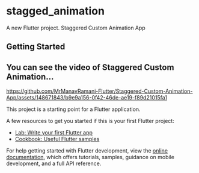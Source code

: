 # stagged_animation

A new Flutter project.
Staggered Custom Animation App

## Getting Started
## You can see the video of Staggered Custom Animation...



https://github.com/MrManavRamani-Flutter/Staggered-Custom-Animation-App/assets/148671843/b9e9a156-0f42-46de-ae19-f89d21015fa1



This project is a starting point for a Flutter application.

A few resources to get you started if this is your first Flutter project:

- [Lab: Write your first Flutter app](https://docs.flutter.dev/get-started/codelab)
- [Cookbook: Useful Flutter samples](https://docs.flutter.dev/cookbook)

For help getting started with Flutter development, view the
[online documentation](https://docs.flutter.dev/), which offers tutorials,
samples, guidance on mobile development, and a full API reference.
